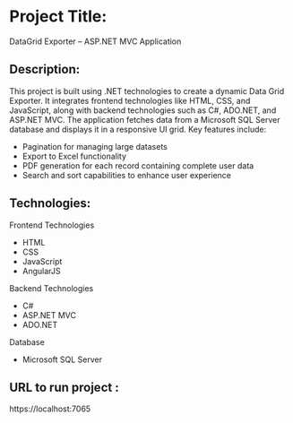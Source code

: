 # Project Title:

DataGrid Exporter – ASP.NET MVC Application

## Description:

This project is built using .NET technologies to create a dynamic Data Grid Exporter. It integrates frontend technologies like HTML, CSS, and JavaScript, along with backend technologies such as C#, ADO.NET, and ASP.NET MVC. The application fetches data from a Microsoft SQL Server database and displays it in a responsive UI grid.
Key features include:
- Pagination for managing large datasets
- Export to Excel functionality
- PDF generation for each record containing complete user data
- Search and sort capabilities to enhance user experience

## Technologies:

 Frontend Technologies
- HTML
- CSS
- JavaScript
- AngularJS

Backend Technologies
- C#
- ASP.NET MVC
- ADO.NET

Database
- Microsoft SQL Server

## URL to run project :

https://localhost:7065



